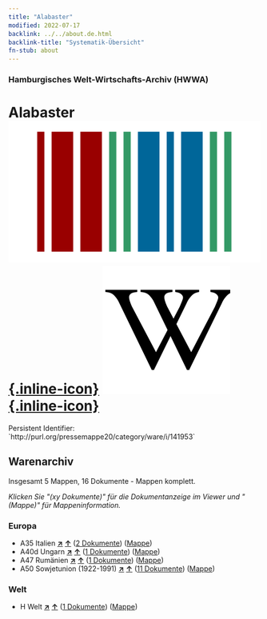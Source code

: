 ```yaml
---
title: "Alabaster"
modified: 2022-07-17
backlink: ../../about.de.html
backlink-title: "Systematik-Übersicht"
fn-stub: about
---
```


### Hamburgisches Welt-Wirtschafts-Archiv (HWWA)

# Alabaster &#160; [![Wikidata](/images/Wikidata-logo.svg "Wikidata"){.inline-icon}](http://www.wikidata.org/entity/Q143447) [![Wikipedia](/images/Wikipedia-W.svg "Wikipedia"){.inline-icon}](https://de.wikipedia.org/wiki/Alabaster)

<div class="hint">Persistent Identifier: `http://purl.org/pressemappe20/category/ware/i/141953`</div>







## Warenarchiv




Insgesamt 5 Mappen, 16 Dokumente - Mappen komplett.

_Klicken Sie "(xy Dokumente)" für die Dokumentanzeige im Viewer und "(Mappe)" für Mappeninformation._




### Europa

- A35 Italien [**&nearr;**](../../../geo/i/141008/about.de.html "Italien (alle Mappen)") [**&uarr;**](../../../geo/about.de.html#A35 "Ländersystematik") (<a href="https://pm20.zbw.eu/iiifview/folder/wa/141953,141008" title="über: Alabaster : Italien" target="_blank">2 Dokumente</a>) ([Mappe](../../../../folder/wa/1419xx/141953/1410xx/141008/about.de.html))
- A40d Ungarn [**&nearr;**](../../../geo/i/141025/about.de.html "Ungarn (alle Mappen)") [**&uarr;**](../../../geo/about.de.html#A40d "Ländersystematik") (<a href="https://pm20.zbw.eu/iiifview/folder/wa/141953,141025" title="über: Alabaster : Ungarn" target="_blank">1 Dokumente</a>) ([Mappe](../../../../folder/wa/1419xx/141953/1410xx/141025/about.de.html))
- A47 Rumänien [**&nearr;**](../../../geo/i/141040/about.de.html "Rumänien (alle Mappen)") [**&uarr;**](../../../geo/about.de.html#A47 "Ländersystematik") (<a href="https://pm20.zbw.eu/iiifview/folder/wa/141953,141040" title="über: Alabaster : Rumänien" target="_blank">1 Dokumente</a>) ([Mappe](../../../../folder/wa/1419xx/141953/1410xx/141040/about.de.html))
- A50 Sowjetunion (1922-1991) [**&nearr;**](../../../geo/i/141043/about.de.html "Sowjetunion (1922-1991) (alle Mappen)") [**&uarr;**](../../../geo/about.de.html#A50 "Ländersystematik") (<a href="https://pm20.zbw.eu/iiifview/folder/wa/141953,141043" title="über: Alabaster : Sowjetunion (1922-1991)" target="_blank">11 Dokumente</a>) ([Mappe](../../../../folder/wa/1419xx/141953/1410xx/141043/about.de.html))

### Welt

- H Welt [**&nearr;**](../../../geo/i/141728/about.de.html "Welt (alle Mappen)") [**&uarr;**](../../../geo/about.de.html#H "Ländersystematik") (<a href="https://pm20.zbw.eu/iiifview/folder/wa/141953,141728" title="über: Alabaster : Welt" target="_blank">1 Dokumente</a>) ([Mappe](../../../../folder/wa/1419xx/141953/1417xx/141728/about.de.html))








